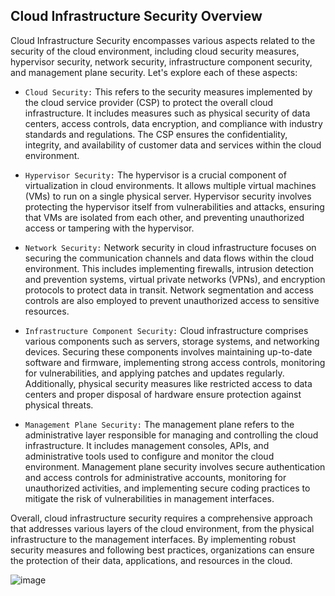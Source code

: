 ## Cloud Infrastructure Security Overview

Cloud Infrastructure Security encompasses various aspects related to the security of the cloud environment, including cloud security measures, hypervisor security, network security, infrastructure component security, and management plane security. Let's explore each of these aspects:

+ `Cloud Security:` This refers to the security measures implemented by the cloud service provider (CSP) to protect the overall cloud infrastructure. It includes measures such as physical security of data centers, access controls, data encryption, and compliance with industry standards and regulations. The CSP ensures the confidentiality, integrity, and availability of customer data and services within the cloud environment.

+ `Hypervisor Security:` The hypervisor is a crucial component of virtualization in cloud environments. It allows multiple virtual machines (VMs) to run on a single physical server. Hypervisor security involves protecting the hypervisor itself from vulnerabilities and attacks, ensuring that VMs are isolated from each other, and preventing unauthorized access or tampering with the hypervisor.

+ `Network Security:` Network security in cloud infrastructure focuses on securing the communication channels and data flows within the cloud environment. This includes implementing firewalls, intrusion detection and prevention systems, virtual private networks (VPNs), and encryption protocols to protect data in transit. Network segmentation and access controls are also employed to prevent unauthorized access to sensitive resources.

+ `Infrastructure Component Security:` Cloud infrastructure comprises various components such as servers, storage systems, and networking devices. Securing these components involves maintaining up-to-date software and firmware, implementing strong access controls, monitoring for vulnerabilities, and applying patches and updates regularly. Additionally, physical security measures like restricted access to data centers and proper disposal of hardware ensure protection against physical threats.

+ `Management Plane Security:` The management plane refers to the administrative layer responsible for managing and controlling the cloud infrastructure. It includes management consoles, APIs, and administrative tools used to configure and monitor the cloud environment. Management plane security involves secure authentication and access controls for administrative accounts, monitoring for unauthorized activities, and implementing secure coding practices to mitigate the risk of vulnerabilities in management interfaces.

Overall, cloud infrastructure security requires a comprehensive approach that addresses various layers of the cloud environment, from the physical infrastructure to the management interfaces. By implementing robust security measures and following best practices, organizations can ensure the protection of their data, applications, and resources in the cloud.

![image](https://github.com/adeleke123/I4GCybersecurity/assets/51156057/9ef92573-fc17-4f27-93ee-423e12f71125)


